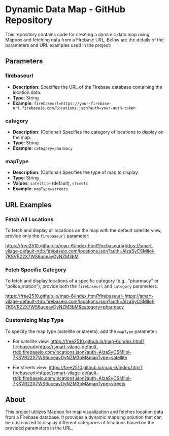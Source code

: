 # Dynamic Data Map - GitHub Repository

This repository contains code for creating a dynamic data map using Mapbox and fetching data from a Firebase URL. Below are the details of the parameters and URL examples used in the project:

## Parameters

### firebaseurl
- **Description**: Specifies the URL of the Firebase database containing the location data.
- **Type**: String
- **Example**: `firebaseurl=https://your-firebase-url.firebaseio.com/locations.json?auth=your-auth-token`

### category
- **Description**: (Optional) Specifies the category of locations to display on the map.
- **Type**: String
- **Example**: `category=pharmacy`

### mapType
- **Description**: (Optional) Specifies the type of map to display.
- **Type**: String
- **Values**: `satellite` (default), `streets`
- **Example**: `mapType=streets`

## URL Examples

### Fetch All Locations
To fetch and display all locations on the map with the default satellite view, provide only the `firebaseurl` parameter:

https://free2510.github.io/map-6/index.html?firebaseurl=https://smart-vilage-default-rtdb.firebaseio.com/locations.json?auth=AIzaSyCSMlIol-7KSVR22X7WS6uceayDyNZM3bM

### Fetch Specific Category
To fetch and display locations of a specific category (e.g., "pharmacy" or "police_station"), provide both the `firebaseurl` and `category` parameters:

https://free2510.github.io/map-6/index.html?firebaseurl=https://smart-vilage-default-rtdb.firebaseio.com/locations.json?auth=AIzaSyCSMlIol-7KSVR22X7WS6uceayDyNZM3bM&category=pharmacy

### Customizing Map Type
To specify the map type (satellite or streets), add the `mapType` parameter:

- For satellite view:
https://free2510.github.io/map-6/index.html?firebaseurl=https://smart-vilage-default-rtdb.firebaseio.com/locations.json?auth=AIzaSyCSMlIol-7KSVR22X7WS6uceayDyNZM3bM&mapType=satellite

- For streets view:
https://free2510.github.io/map-6/index.html?firebaseurl=https://smart-vilage-default-rtdb.firebaseio.com/locations.json?auth=AIzaSyCSMlIol-7KSVR22X7WS6uceayDyNZM3bM&mapType=streets


## About
This project utilizes Mapbox for map visualization and fetches location data from a Firebase database. It provides a dynamic mapping solution that can be customized to display different categories of locations based on the provided parameters in the URL.
